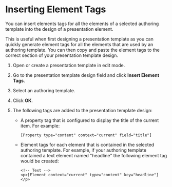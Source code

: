 # Inserting Element Tags

You can insert elements tags for all the elements of a selected authoring template into the design of a presentation element.

This is useful when first designing a presentation template as you can quickly generate element tags for all the elements that are used by an authoring template. You can then copy and paste the element tags to the correct section of your presentation template design.

1.  Open or create a presentation template in edit mode.

2.  Go to the presentation template design field and click **Insert Element Tags**.

3.  Select an authoring template.

4.  Click **OK**.

5.  The following tags are added to the presentation template design:

    -   A property tag that is configured to display the title of the current item. For example:

        ```
        [Property type="content" context="current" field="title"]
        ```

    -   Element tags for each element that is contained in the selected authoring template. For example, if your authoring template contained a text element named "headline" the following element tag would be created:

        ```
        <!-- Text -->
        <p>[Element context="current" type="content" key="headline"]</p>
        ```

<!-- **Related information**  


[Page layout](../panel_help/wcm_dev_pres-temp_examples_layout.md)

[How to define authoring tools](../panel_help/wcm_dev_elements_authoring-tools_examples.md)

[Entering HTML](../panel_help/wcm_dev_elements_html_props.md)

[Defining menu element formatting options](../panel_help/wcm_dev_elements_menu_format.md)

[Defining navigator element design options](../panel_help/wcm_dev_elements_navigator_using.md)

[Defining a page navigator](../panel_help/wcm_dev_elements_page-navigation_props.md)

[Defining a Personalization rule](../panel_help/wcm_dev_elements_pzn_props.md)

[Using the rich text element](../panel_help/wcm_dev_elements_rich-text_props.md)

[Creating a search results design](../panel_help/wcm_dev_elements_search_props.md)

[Defining taxonomy component properties](../panel_help/wcm_dev_elements_taxonomy_props.md)

[Define component designs for different users](../panel_help/wcm_dev_elements_username_props.md)
 -->
